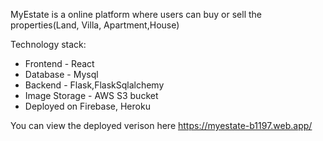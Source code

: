 MyEstate is a online platform where users can buy or sell the properties(Land, Villa, Apartment,House)

Technology stack:

* Frontend - React
* Database - Mysql
* Backend - Flask,FlaskSqlalchemy
* Image Storage - AWS S3 bucket
* Deployed on Firebase, Heroku

You can view the deployed verison here https://myestate-b1197.web.app/
